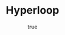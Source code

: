 ---
type: "home-page-section"
title: "Hyperloop"
sub_title: "A NEW FORM OF TRANSPORT"
description: "Imagine traveling at airline speeds for the price of a bus ticket. AECOM is the only engineering company in the world to have planned, designed and constructed Hyperloop projects. Now we’re studying how the new high-speed transportation technology could efficiently transport goods between the Ports of Los Angeles and Long Beach and inland distribution centers."
bg_image: "hyperloop_update-e1490619392265.jpg"
menu_order: 3
author:
    image: "alaneckman-thumb-web.jpg"
    name: "Alan Eckman"
    position: "Transportation BD Director"
    testimonials: "The interconnectivity of transportation and energy infrastructure will be much more converged as we move more rapidly to a future of shared, electric and automated transportation solutions. AECOM is setting the pace of innovation by stepping up to the challenge to push new concepts to implementation."
---